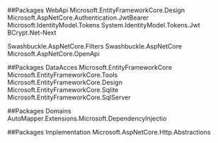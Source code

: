 ##Packages WebApi
Microsoft.EntityFrameworkCore.Design
Microsoft.AspNetCore.Authentication.JwtBearer
Microsoft.IdentityModel.Tokens
System.IdentityModel.Tokens.Jwt
BCrypt.Net-Next

Swashbuckle.AspNetCore.Filters
Swashbuckle.AspNetCore
Microsoft.AspNetCore.OpenApi

##Packages DataAcces
Microsoft.EntityFrameworkCore 
Microsoft.EntityFrameworkCore.Tools
Microsoft.EntityFrameworkCore.Design
Microsoft.EntityFrameworkCore.Sqlite
Microsoft.EntityFrameworkCore.SqlServer


##Packages Domains
AutoMapper.Extensions.Microsoft.DependencyInjectio

##Packages Implementation
Microsoft.AspNetCore.Http.Abstractions
